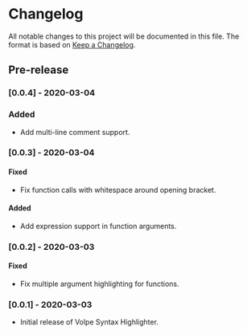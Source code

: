 # Changelog

All notable changes to this project will be documented in this file.
The format is based on [Keep a Changelog](https://keepachangelog.com/en/1.0.0/).

## Pre-release

### [0.0.4] - 2020-03-04
### Added
- Add multi-line comment support.

### [0.0.3] - 2020-03-04
#### Fixed
- Fix function calls with whitespace around opening bracket.

#### Added
- Add expression support in function arguments.


### [0.0.2] - 2020-03-03
#### Fixed
- Fix multiple argument highlighting for functions.


### [0.0.1] - 2020-03-03
- Initial release of Volpe Syntax Highlighter.